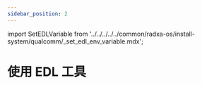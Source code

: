 ```yaml
---
sidebar_position: 2
---
```


import SetEDLVariable from '../../../../../common/radxa-os/install-system/qualcomm/\_set_edl_env_variable.mdx';

# 使用 EDL 工具

<SetEDLVariable download_page="../../../download" />
